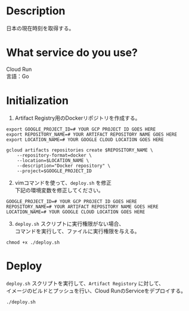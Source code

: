 # Description  
日本の現在時刻を取得する。  

# What service do you use?  
Cloud Run  
言語：Go  

# Initialization  
1. Artifact Registry用のDockerリポジトリを作成する。  

```
export GOOGLE_PROJECT_ID=# YOUR GCP PROJECT ID GOES HERE
export REPOSITORY_NAME=# YOUR ARTIFACT REPOSITORY NAME GOES HERE
export LOCATION_NAME=# YOUR GOOGLE CLOUD LOCATION GOES HERE

gcloud artifacts repositories create $REPOSITORY_NAME \
    --repository-format=docker \
    --location=$LOCATION_NAME \
    --description="Docker repository" \
    --project=$GOOGLE_PROJECT_ID
```

2. vimコマンドを使って、`deploy.sh` を修正  
下記の環境変数を修正してください。  

```
GOOGLE_PROJECT_ID=# YOUR GCP PROJECT ID GOES HERE
REPOSITORY_NAME=# YOUR ARTIFACT REPOSITORY NAME GOES HERE
LOCATION_NAME=# YOUR GOOGLE CLOUD LOCATION GOES HERE
```

3. `deploy.sh` スクリプトに実行権限がない場合、  
コマンドを実行して、ファイルに実行権限を与える。  

```
chmod +x ./deploy.sh
```

# Deploy  
`deploy.sh` スクリプトを実行して、`Artifact Registory` に対して、  
イメージのビルドとプッシュを行い、Cloud RunのServiceをデプロイする。  

```
./deploy.sh
```